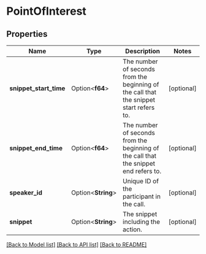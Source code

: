 # PointOfInterest

## Properties

Name | Type | Description | Notes
------------ | ------------- | ------------- | -------------
**snippet_start_time** | Option<**f64**> | The number of seconds from the beginning of the call that the snippet start refers to. | [optional]
**snippet_end_time** | Option<**f64**> | The number of seconds from the beginning of the call that the snippet end refers to. | [optional]
**speaker_id** | Option<**String**> | Unique ID of the participant in the call. | [optional]
**snippet** | Option<**String**> | The snippet including the action. | [optional]

[[Back to Model list]](../README.md#documentation-for-models) [[Back to API list]](../README.md#documentation-for-api-endpoints) [[Back to README]](../README.md)


